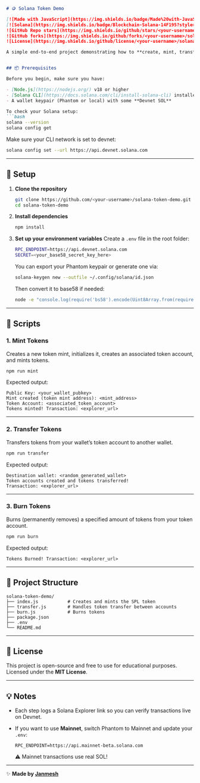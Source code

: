 


````markdown
# 🪙 Solana Token Demo

[![Made with JavaScript](https://img.shields.io/badge/Made%20with-JavaScript-yellow?style=for-the-badge&logo=javascript)](https://developer.mozilla.org/en-US/docs/Web/JavaScript)
[![Solana](https://img.shields.io/badge/Blockchain-Solana-14F195?style=for-the-badge&logo=solana)](https://solana.com)
![GitHub Repo stars](https://img.shields.io/github/stars/<your-username>/solana-token-demo?style=for-the-badge)
![GitHub forks](https://img.shields.io/github/forks/<your-username>/solana-token-demo?style=for-the-badge)
![License](https://img.shields.io/github/license/<your-username>/solana-token-demo?style=for-the-badge)

A simple end-to-end project demonstrating how to **create, mint, transfer, and burn SPL tokens** on the Solana blockchain using JavaScript (`@solana/web3.js` and `@solana/spl-token`).


## 📦 Prerequisites

Before you begin, make sure you have:

- [Node.js](https://nodejs.org/) v18 or higher  
- [Solana CLI](https://docs.solana.com/cli/install-solana-cli) installed  
- A wallet keypair (Phantom or local) with some **Devnet SOL**

To check your Solana setup:
```bash
solana --version
solana config get
````

Make sure your CLI network is set to devnet:

```bash
solana config set --url https://api.devnet.solana.com
```

---

## 🚀 Setup

1. **Clone the repository**

   ```bash
   git clone https://github.com/<your-username>/solana-token-demo.git
   cd solana-token-demo
   ```

2. **Install dependencies**

   ```bash
   npm install
   ```

3. **Set up your environment variables**
   Create a `.env` file in the root folder:

   ```bash
   RPC_ENDPOINT=https://api.devnet.solana.com
   SECRET=<your_base58_secret_key_here>
   ```

   You can export your Phantom keypair or generate one via:

   ```bash
   solana-keygen new --outfile ~/.config/solana/id.json
   ```

   Then convert it to base58 if needed:

   ```bash
   node -e "console.log(require('bs58').encode(Uint8Array.from(require('fs').readFileSync(process.env.HOME + '/.config/solana/id.json').toString().match(/\d+/g).map(Number))))"
   ```

---

## 🧩 Scripts

### 1. Mint Tokens

Creates a new token mint, initializes it, creates an associated token account, and mints tokens.

```bash
npm run mint
```

Expected output:

```
Public Key: <your_wallet_pubkey>
Mint created (token mint address): <mint_address>
Token Account: <associated_token_account>
Tokens minted! Transaction: <explorer_url>
```

---

### 2. Transfer Tokens

Transfers tokens from your wallet’s token account to another wallet.

```bash
npm run transfer
```

Expected output:

```
Destination wallet: <random_generated_wallet>
Token accounts created and tokens transferred!
Transaction: <explorer_url>
```

---

### 3. Burn Tokens

Burns (permanently removes) a specified amount of tokens from your token account.

```bash
npm run burn
```

Expected output:

```
Tokens Burned! Transaction: <explorer_url>
```

---

## 🧠 Project Structure

```
solana-token-demo/
├── index.js           # Creates and mints the SPL token
├── transfer.js        # Handles token transfer between accounts
├── burn.js            # Burns tokens
├── package.json
├── .env
└── README.md
```

---

## 🧾 License

This project is open-source and free to use for educational purposes.
Licensed under the **MIT License**.

---

## 💡 Notes

* Each step logs a Solana Explorer link so you can verify transactions live on Devnet.
* If you want to use **Mainnet**, switch Phantom to Mainnet and update your `.env`:

  ```
  RPC_ENDPOINT=https://api.mainnet-beta.solana.com
  ```

  ⚠️ Mainnet transactions use real SOL!

---

✨ **Made by [ Janmesh ](https://github.com/Janmesh23)**


